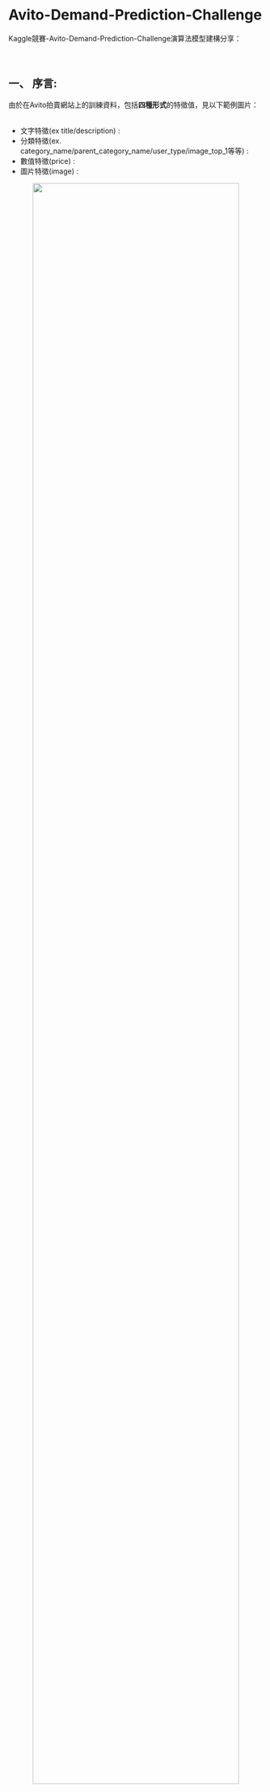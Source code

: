 # Avito-Demand-Prediction-Challenge
Kaggle競賽-Avito-Demand-Prediction-Challenge演算法模型建構分享： <br> <br> <br>


## 一、 序言: <br>
由於在Avito拍賣網站上的訓練資料，包括**四種形式**的特徵值，見以下範例圖片：  <br>  <br>
*  文字特徵(ex title/description) :  <br>
*  分類特徵(ex. category_name/parent_category_name/user_type/image_top_1等等) :  <br>
*  數值特徵(price) :   <br>
*  圖片特徵(image) :  <br>
    
<p align="center"> 
<img src="https://github.com/c1021313/Avito-Demand-Prediction-Challenge/blob/master/img/11.png" width=90%/></p> <br>
<br> <br> <br>
  
------ 

  
  
## 二、 nn神經網路架構: <br>

為了要同時將四種形式特徵合併至同一個深度學習神經網路模型之中，我將四種特徵分別做前處理後，使用以下架構構建神經網路模型以進行模型訓練，詳細特徵前處理方式請參考以下內容： <br>

![image](https://github.com/c1021313/Avito-Demand-Prediction-Challenge/blob/master/img/my_nn_structure.png)
  <br>
<br> <br> <br>
  
------ 
<br> <br> <br>
  
## 三、 特徵前處理/模型訓練流程解析: <br>

  <p align="center"> 
<img src="https://github.com/c1021313/Avito-Demand-Prediction-Challenge/blob/master/img/10.png" width=80%/></p> <br>

### a.文字特徵:  <br>

           1. 經由Fasttext預訓練的詞向量做Embedding
              [Fasttext提供的預先訓練好的詞向量連結](https://fasttext.cc/docs/en/crawl-vectors.html)
           
                    > Facebook FAIR實驗室開源了fastText。 Facebook聲稱fastText比其他學習方法要快得多，
                      能夠訓練模型「在使用標準多核CPU的情況下10分鐘內處理超過10億個詞彙」，fastText能將訓練時間由數天縮短到幾秒鐘。

                      我們使用一個標準多核 CPU，得到了在10分鐘內訓練完超過10億詞彙量模型的結果。
                      此外，fastText還能在五分鐘內將50萬個句子分成超過30萬個類別。
                 
                      fastText對於許多語言都通用，除了文本分類以外，fastText也能被用來學習詞彙向量表徵。利用其語言形態結構，
                      fastText能夠被設計用來支持包括英語、德語、西班牙語、法語以及捷克語等多種語言。
                 
                      FastText引入了subword n-gram的概念來解決詞形變化(morphology)的問題。直觀上，它將一個單詞打散到字符級別，
                      並且利用字符級別的n-gram信息來捕捉字符間的順序關係，希望能夠以此豐富單詞內部更細微的語義。我們知道，
                      西方語言文字常常通過前綴、後綴、字根來構詞，漢語也有單字表義的傳統，所以這樣的做法聽起來還是有一定的道理。
                      举个例子。对于一个单词“google”，为了表达单词前后边界，我们加入<>两个字符，即变形为“詞袋模型不能考慮詞之間的順序，
                      因此 fastText 還加入了 N-gram 特徵。“我 愛 她” 這句話中的詞袋模型特徵是 “我”，“愛”, “她”。這些特徵和句子 
                      “她 愛 我” 的特徵是一樣的。如果加入 2-Ngram，第一句話的特徵還有 “我-愛” 和 “愛-她”，這兩句話 “我 愛 她” 和 
                      “她 愛 我” 就能區別開來了。當然啦，為了提高效率，我們需要過濾掉低頻的 N-gram。

<p align="center"> <img src="https://camo.githubusercontent.com/4120cfa3f075b4820e2c933f9baad490bef2c64e/687474703a2f2f69322e62616e6771752e636f6d2f6a2f6e6577732f32303138303630362f3734396132323135323832353736333231363653353137332e706e67" width=80%/> 
</p>

            2. title/description分別各經過兩層GRU層
            
                    > GRU介紹：
                      GRU（Gate Recurrent Unit）是循環神經網絡（Recurrent Neural Network, RNN）的一種。
                      和LSTM（Long-Short Term Memory）一樣，也是為了解決長期記憶和反向傳播中的梯度等問題而提出來的。
                      我們在我們的實驗中選擇GRU是因為它的實驗效果與LSTM相似，但是更易於計算。
                      GRU的輸入輸出結構GRU的輸入輸出結構與普通的RNN是一樣的。
                      有一個當前的輸入，和上一個節點傳遞下來的隱狀態（hidden state），這個隱狀態包含了之前節點的相關信息。
                      結合和，GRU會得到當前隱藏節點的輸出和傳遞給下一個節點的隱狀態
                      
                      圖：GRU的輸入輸出結構
<p align="center"> <img src="https://i1.read01.com/SIG=7je5e5/304932354d336f595442.jpg" width=50%/> 
</p>

            3. title/description各別經過一層dense層（dense = dense + dropout + Prelu）
            4. 將title/description做串連concatenate後加入一層dense層dense = dense + dropout + Prelu）
            
<br> <br>                     
### b. 分類特徵:  <br> 
            1. 將分類特徵個別填補空缺值
            2. 做label Encoding
            3. 使用keras Embedding將分類特徵轉做向量化
            
                      > 為什麼要將分類特徵轉換成embedding向量？
                      
                        a. 讓相似分類特徵在高維度向量空間中更能聚合緊密，比起lable encoding更能表達類別與類別之間的關係。
                        b. 可視為one-hot-encoding降維 
                        c. 參考paper資料：
                           https://arxiv.org/pdf/1604.06737.pdf
                           https://www.fast.ai/2018/04/29/categorical-embeddings/
                           https://medium.com/@satnalikamayank12/on-learning-embeddings-for-categorical-data-using-keras-165ff2773fc9
                           
            4. 將embedding之後的分類特徵做concatenate後加入一層dense層（dense = dense + dropout + Prelu）
<br> <br> 
### c. 數值特徵:   <br> 
            1. 將數值特徵個別填補空缺值   
            2. 取log           
            3. 與 d.圖片特徵 concatenate後一同經過一層dense層（dense = dense + dropout + Prelu）
<br> <br> 
### d. 圖片特徵:  <br>

            1. 使用keras提供的預訓練深度學習模型，預測圖片信心指數，將此作為模型的圖片特徵萃取（圖片辨識率/信心程度）
               我們在這邊使用的為其中的inception模型。               
            2. 與 c.數值特徵  concatenate後一同經過一層dense層 （dense = dense + dropout + Prelu）
               
 * keras提供以下幾種[Apretrained model](https://keras.io/applications/)：

<p align="center"> <img src="https://github.com/c1021313/Avito-Demand-Prediction-Challenge/blob/master/img/keras_pretrained_model.png" width=75%/> 
</p>

<br><br>

#### *  將Avito照片資料集套入inception模型中的效果以及預測結果：<br>      
#### 1. inception模型 "能夠" 準確預測舉例（圖片辨識率/信心程度 > 90%） <br>  
   可以看到清晰的圖片擁有較高的辯視率（光線/角度/是否涵蓋物件全貌） 
<p align="center"> <img src="https://github.com/c1021313/Avito-Demand-Prediction-Challenge/blob/master/img/1.png" width=70%/> 
</p>
<p align="center"> <img src="https://github.com/c1021313/Avito-Demand-Prediction-Challenge/blob/master/img/3.png" width=70%/> 
</p>
 <br>
 

#### 2. inception模型 "無法" 準確預測舉例（圖片辨識率/信心程度 < 10%） <br>  
   可以看到這些的圖片都相當不清晰，因此inception model也無法明確的判斷此圖片，辨識率程度相對低。 
<p align="center"> <img src="https://github.com/c1021313/Avito-Demand-Prediction-Challenge/blob/master/img/2.png" width=70%/> 
</p>
<p align="center"> <img src="https://github.com/c1021313/Avito-Demand-Prediction-Challenge/blob/master/img/4.png" width=70%/> 
</p>
 <br>


#### 3. inception模型對於 "同樣的類別" 的照片比較（圖片辨識率高 > 90% ＆ 圖片辨識率低 < 20%） <br>  
   針對同樣類別的照片(minivan)，可見上方的照片模型相當肯定的判斷為該類別，且**信心程度高**。(圖片辨識率 > 90%) <br>  
   但下方圖片由於拍攝角度. 光線等因素較不清晰，且無法涵蓋圖片全貌，雖然模型判斷得出為minivan類別，但相對**信心程度低**了很多。(圖片辨識率低 < 20%)
<p align="center"> <img src="https://github.com/c1021313/Avito-Demand-Prediction-Challenge/blob/master/img/5.png" width=70%/> 
</p>


